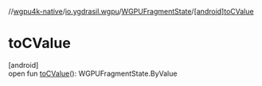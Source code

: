 //[wgpu4k-native](../../../index.md)/[io.ygdrasil.wgpu](../index.md)/[WGPUFragmentState](index.md)/[[android]toCValue]([android]to-c-value.md)

# toCValue

[android]\
open fun [toCValue]([android]to-c-value.md)(): WGPUFragmentState.ByValue
